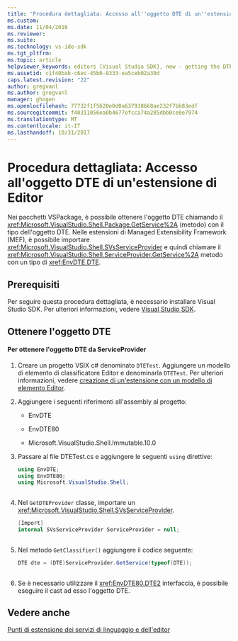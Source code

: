 ```yaml
---
title: 'Procedura dettagliata: Accesso all''oggetto DTE di un''estensione di Editor | Documenti Microsoft'
ms.custom: 
ms.date: 11/04/2016
ms.reviewer: 
ms.suite: 
ms.technology: vs-ide-sdk
ms.tgt_pltfrm: 
ms.topic: article
helpviewer_keywords: editors [Visual Studio SDK], new - getting the DTE object
ms.assetid: c1f40bab-c6ec-45b0-8333-ea5ceb02a39d
caps.latest.revision: "22"
author: gregvanl
ms.author: gregvanl
manager: ghogen
ms.openlocfilehash: 77732f1f5620e0d0a637938668ae232f7bb83edf
ms.sourcegitcommit: f40311056ea0b4677efcca74a285dbb0ce0e7974
ms.translationtype: MT
ms.contentlocale: it-IT
ms.lasthandoff: 10/31/2017
---
```

# <a name="walkthrough-accessing-the-dte-object-from-an-editor-extension"></a>Procedura dettagliata: Accesso all'oggetto DTE di un'estensione di Editor
Nei pacchetti VSPackage, è possibile ottenere l'oggetto DTE chiamando il <xref:Microsoft.VisualStudio.Shell.Package.GetService%2A> (metodo) con il tipo dell'oggetto DTE. Nelle estensioni di Managed Extensibility Framework (MEF), è possibile importare <xref:Microsoft.VisualStudio.Shell.SVsServiceProvider> e quindi chiamare il <xref:Microsoft.VisualStudio.Shell.ServiceProvider.GetService%2A> metodo con un tipo di <xref:EnvDTE.DTE>.  
  
## <a name="prerequisites"></a>Prerequisiti  
 Per seguire questa procedura dettagliata, è necessario installare Visual Studio SDK. Per ulteriori informazioni, vedere [Visual Studio SDK](../extensibility/visual-studio-sdk.md).  
  
## <a name="getting-the-dte-object"></a>Ottenere l'oggetto DTE  
  
#### <a name="to-get-the-dte-object-from-the-serviceprovider"></a>Per ottenere l'oggetto DTE da ServiceProvider  
  
1.  Creare un progetto VSIX c# denominato `DTETest`. Aggiungere un modello di elemento di classificatore Editor e denominarla `DTETest`. Per ulteriori informazioni, vedere [creazione di un'estensione con un modello di elemento Editor](../extensibility/creating-an-extension-with-an-editor-item-template.md).  
  
2.  Aggiungere i seguenti riferimenti all'assembly al progetto:  
  
    -   EnvDTE  
  
    -   EnvDTE80  
  
    -   Microsoft.VisualStudio.Shell.Immutable.10.0  
  
3.  Passare al file DTETest.cs e aggiungere le seguenti `using` direttive:  
  
    ```csharp  
    using EnvDTE;  
    using EnvDTE80;  
    using Microsoft.VisualStudio.Shell;  
  
    ```  
  
4.  Nel `GetDTEProvider` classe, importare un <xref:Microsoft.VisualStudio.Shell.SVsServiceProvider>.  
  
    ```csharp  
    [Import]  
    internal SVsServiceProvider ServiceProvider = null;  
  
    ```  
  
5.  Nel metodo `GetClassifier()` aggiungere il codice seguente:  
  
    ```csharp  
    DTE dte = (DTE)ServiceProvider.GetService(typeof(DTE));  
  
    ```  
  
6.  Se è necessario utilizzare il <xref:EnvDTE80.DTE2> interfaccia, è possibile eseguire il cast ad esso l'oggetto DTE.  
  
## <a name="see-also"></a>Vedere anche  
 [Punti di estensione dei servizi di linguaggio e dell'editor](../extensibility/language-service-and-editor-extension-points.md)